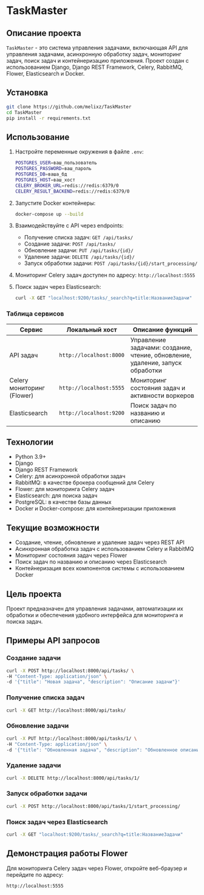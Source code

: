 # TaskMaster

## Описание проекта

`TaskMaster` - это система управления задачами, включающая API для управления задачами, асинхронную обработку задач,
мониторинг задач, поиск задач и контейнеризацию приложения. Проект создан с использованием Django, Django REST
Framework, Celery, RabbitMQ, Flower, Elasticsearch и Docker.

## Установка

```bash
git clone https://github.com/melixz/TaskMaster
cd TaskMaster
pip install -r requirements.txt
```

## Использование

1. Настройте переменные окружения в файле `.env`:
   ```sh
   POSTGRES_USER=ваш_пользователь
   POSTGRES_PASSWORD=ваш_пароль
   POSTGRES_DB=ваша_бд
   POSTGRES_HOST=ваш_хост
   CELERY_BROKER_URL=redis://redis:6379/0
   CELERY_RESULT_BACKEND=redis://redis:6379/0
   ```

2. Запустите Docker контейнеры:
   ```sh
   docker-compose up --build
   ```

3. Взаимодействуйте с API через endpoints:
    - Получение списка задач: `GET /api/tasks/`
    - Создание задачи: `POST /api/tasks/`
    - Обновление задачи: `PUT /api/tasks/{id}/`
    - Удаление задачи: `DELETE /api/tasks/{id}/`
    - Запуск обработки задачи: `POST /api/tasks/{id}/start_processing/`

4. Мониторинг Celery задач доступен по адресу: `http://localhost:5555`

5. Поиск задач через Elasticsearch:
   ```sh
   curl -X GET "localhost:9200/tasks/_search?q=title:НазваниеЗадачи"
   ```

### Таблица сервисов

| Сервис                     | Локальный хост          | Описание функций                                                              |
|----------------------------|-------------------------|-------------------------------------------------------------------------------|
| API задач                  | `http://localhost:8000` | Управление задачами: создание, чтение, обновление, удаление, запуск обработки |
| Celery мониторинг (Flower) | `http://localhost:5555` | Мониторинг состояния задач и активности воркеров                              |
| Elasticsearch              | `http://localhost:9200` | Поиск задач по названию и описанию                                            |

## Технологии

- Python 3.9+
- Django
- Django REST Framework
- Celery: для асинхронной обработки задач
- RabbitMQ: в качестве брокера сообщений для Celery
- Flower: для мониторинга Celery задач
- Elasticsearch: для поиска задач
- PostgreSQL: в качестве базы данных
- Docker и Docker-compose: для контейнеризации приложения

## Текущие возможности

- Создание, чтение, обновление и удаление задач через REST API
- Асинхронная обработка задач с использованием Celery и RabbitMQ
- Мониторинг состояния задач через Flower
- Поиск задач по названию и описанию через Elasticsearch
- Контейнеризация всех компонентов системы с использованием Docker

## Цель проекта

Проект предназначен для управления задачами, автоматизации их обработки и обеспечения удобного интерфейса для
мониторинга и поиска задач.

## Примеры API запросов

### Создание задачи

```sh
curl -X POST http://localhost:8000/api/tasks/ \
-H "Content-Type: application/json" \
-d '{"title": "Новая задача", "description": "Описание задачи"}'
```

### Получение списка задач

```sh
curl -X GET http://localhost:8000/api/tasks/
```

### Обновление задачи

```sh
curl -X PUT http://localhost:8000/api/tasks/1/ \
-H "Content-Type: application/json" \
-d '{"title": "Обновленная задача", "description": "Обновленное описание", "status": "in_progress"}'
```

### Удаление задачи

```sh
curl -X DELETE http://localhost:8000/api/tasks/1/
```

### Запуск обработки задачи

```sh
curl -X POST http://localhost:8000/api/tasks/1/start_processing/
```

### Поиск задач через Elasticsearch

```sh
curl -X GET "localhost:9200/tasks/_search?q=title:НазваниеЗадачи"
```

## Демонстрация работы Flower

Для мониторинга Celery задач через Flower, откройте веб-браузер и перейдите по адресу:

```sh
http://localhost:5555
```